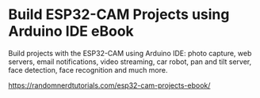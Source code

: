 # Build ESP32-CAM Projects using Arduino IDE eBook

Build projects with the ESP32-CAM using Arduino IDE: photo capture, web servers, email notifications, video streaming, car robot, pan and tilt server, face detection, face recognition and much more.

https://randomnerdtutorials.com/esp32-cam-projects-ebook/
